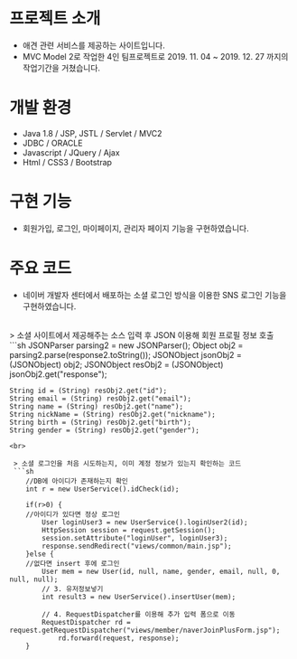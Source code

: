 # 프로젝트 소개
 - 애견 관련 서비스를 제공하는 사이트입니다. <br>
 - MVC Model 2로 작업한 4인 팀프로젝트로 2019. 11. 04 ~ 2019. 12. 27 까지의 작업기간을 거쳤습니다.
# 개발 환경
 - Java 1.8 / JSP, JSTL / Servlet / MVC2<br>
 - JDBC / ORACLE<br>
 - Javascript / JQuery / Ajax<br>
 - Html / CSS3 / Bootstrap<br>

# 구현 기능
 - 회원가입, 로그인, 마이페이지, 관리자 페이지 기능을 구현하였습니다.
 
# 주요 코드
 - 네이버 개발자 센터에서 배포하는 소셜 로그인 방식을 이용한 SNS 로그인 기능을 구현하였습니다.<br>
 <br>
 > 소셜 사이트에서 제공해주는 소스 입력 후 JSON 이용해 회원 프로필 정보 호출<br>
```sh
	JSONParser parsing2 = new JSONParser();
	Object obj2 = parsing2.parse(response2.toString());
	JSONObject jsonObj2 = (JSONObject) obj2;
	JSONObject resObj2 = (JSONObject) jsonObj2.get("response");
	
	String id = (String) resObj2.get("id");
	String email = (String) resObj2.get("email");
	String name = (String) resObj2.get("name");
	String nickName = (String) resObj2.get("nickname");
	String birth = (String) resObj2.get("birth");
	String gender = (String) resObj2.get("gender");
```
<br>

 > 소셜 로그인을 처음 시도하는지, 이미 계정 정보가 있는지 확인하는 코드
 ```sh
	//DB에 아이디가 존재하는지 확인
	int r = new UserService().idCheck(id);
				
	if(r>0) {
	//아이디가 있다면 정상 로그인		
		User loginUser3 = new UserService().loginUser2(id);
		HttpSession session = request.getSession();
		session.setAttribute("loginUser", loginUser3);
		response.sendRedirect("views/common/main.jsp");					
	}else {
	//없다면 insert 후에 로그인
		User mem = new User(id, null, name, gender, email, null, 0, null, null);
		// 3. 유저정보넣기
		int result3 = new UserService().insertUser(mem);
		
		// 4. RequestDispatcher를 이용해 추가 입력 폼으로 이동
		RequestDispatcher rd = request.getRequestDispatcher("views/member/naverJoinPlusForm.jsp");  
	        rd.forward(request, response);
	}
 
```
